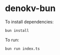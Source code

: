 # denokv-bun

To install dependencies:

```bash
bun install
```

To run:

```bash
bun run index.ts
```
